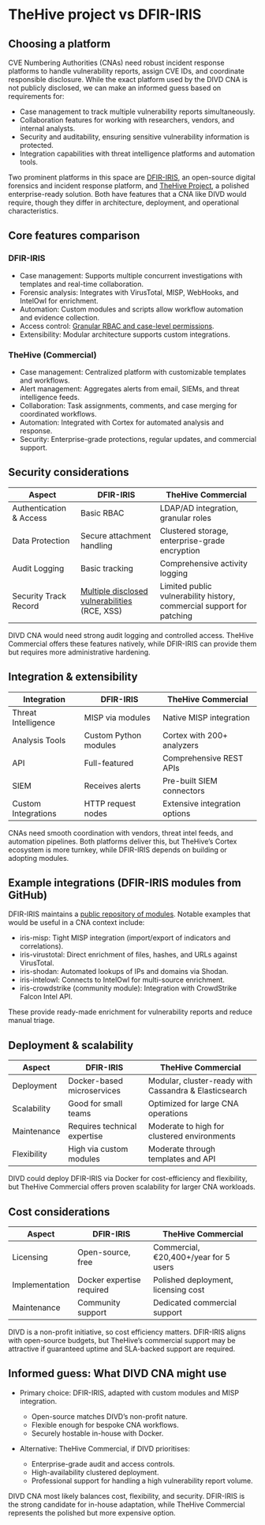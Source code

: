 # TheHive project vs DFIR-IRIS

## Choosing a platform

CVE Numbering Authorities (CNAs) need robust incident response platforms to handle vulnerability reports, assign CVE IDs, and coordinate responsible disclosure. While the exact platform used by the DIVD CNA is not publicly disclosed, we can make an informed guess based on requirements for:

* Case management to track multiple vulnerability reports simultaneously.
* Collaboration features for working with researchers, vendors, and internal analysts.
* Security and auditability, ensuring sensitive vulnerability information is protected.
* Integration capabilities with threat intelligence platforms and automation tools.

Two prominent platforms in this space are [DFIR-IRIS](https://docs.dfir-iris.org/latest/), an open-source digital forensics and incident response platform, and [TheHive Project](https://docs.strangebee.com/thehive/overview/), a polished enterprise-ready solution. Both have features that a CNA like DIVD would require, though they differ in architecture, deployment, and operational characteristics.

## Core features comparison

### DFIR-IRIS

* Case management: Supports multiple concurrent investigations with templates and real-time collaboration.
* Forensic analysis: Integrates with VirusTotal, MISP, WebHooks, and IntelOwl for enrichment.
* Automation: Custom modules and scripts allow workflow automation and evidence collection.
* Access control: [Granular RBAC and case-level permissions](https://docs.dfir-iris.org/operations/access_control/).
* Extensibility: Modular architecture supports custom integrations.

### TheHive (Commercial)

* Case management: Centralized platform with customizable templates and workflows.
* Alert management: Aggregates alerts from email, SIEMs, and threat intelligence feeds.
* Collaboration: Task assignments, comments, and case merging for coordinated workflows.
* Automation: Integrated with Cortex for automated analysis and response.
* Security: Enterprise-grade protections, regular updates, and commercial support.

## Security considerations

| Aspect                  | DFIR-IRIS                                                                                               | TheHive Commercial                                                    |
| ----------------------- | ------------------------------------------------------------------------------------------------------- | --------------------------------------------------------------------- |
| Authentication & Access | Basic RBAC                                                                                              | LDAP/AD integration, granular roles                                   |
| Data Protection         | Secure attachment handling                                                                              | Clustered storage, enterprise-grade encryption                        |
| Audit Logging           | Basic tracking                                                                                          | Comprehensive activity logging                                        |
| Security Track Record   | [Multiple disclosed vulnerabilities](https://docs.dfir-iris.org/latest/security-advisories/) (RCE, XSS) | Limited public vulnerability history, commercial support for patching |

DIVD CNA would need strong audit logging and controlled access. TheHive Commercial offers these features natively, while DFIR-IRIS can provide them but requires more administrative hardening.

## Integration & extensibility

| Integration         | DFIR-IRIS             | TheHive Commercial            |
| ------------------- | --------------------- | ----------------------------- |
| Threat Intelligence | MISP via modules      | Native MISP integration       |
| Analysis Tools      | Custom Python modules | Cortex with 200+ analyzers    |
| API                 | Full-featured         | Comprehensive REST APIs       |
| SIEM                | Receives alerts       | Pre-built SIEM connectors     |
| Custom Integrations | HTTP request nodes    | Extensive integration options |

CNAs need smooth coordination with vendors, threat intel feeds, and automation pipelines. Both platforms deliver this, but TheHive’s Cortex ecosystem is more turnkey, while DFIR-IRIS depends on building or adopting modules.

## Example integrations (DFIR-IRIS modules from GitHub)

DFIR-IRIS maintains a [public repository of modules](https://github.com/dfir-iris/iris-web). Notable examples that would be useful in a CNA context include:

* iris-misp: Tight MISP integration (import/export of indicators and correlations).
* iris-virustotal: Direct enrichment of files, hashes, and URLs against VirusTotal.
* iris-shodan: Automated lookups of IPs and domains via Shodan.
* iris-intelowl: Connects to IntelOwl for multi-source enrichment.
* iris-crowdstrike (community module): Integration with CrowdStrike Falcon Intel API.

These provide ready-made enrichment for vulnerability reports and reduce manual triage.


## Deployment & scalability

| Aspect      | DFIR-IRIS                    | TheHive Commercial                                    |
| ----------- | ---------------------------- | ----------------------------------------------------- |
| Deployment  | Docker-based microservices   | Modular, cluster-ready with Cassandra & Elasticsearch |
| Scalability | Good for small teams         | Optimized for large CNA operations                    |
| Maintenance | Requires technical expertise | Moderate to high for clustered environments           |
| Flexibility | High via custom modules      | Moderate through templates and API                    |

DIVD could deploy DFIR-IRIS via Docker for cost-efficiency and flexibility, but TheHive Commercial offers proven scalability for larger CNA workloads.

## Cost considerations

| Aspect         | DFIR-IRIS                 | TheHive Commercial                    |
| -------------- | ------------------------- | ------------------------------------- |
| Licensing      | Open-source, free         | Commercial, €20,400+/year for 5 users |
| Implementation | Docker expertise required | Polished deployment, licensing cost   |
| Maintenance    | Community support         | Dedicated commercial support          |

DIVD is a non-profit initiative, so cost efficiency matters. DFIR-IRIS aligns with open-source budgets, but TheHive’s commercial support may be attractive if guaranteed uptime and SLA-backed support are required.


## Informed guess: What DIVD CNA might use

* Primary choice: DFIR-IRIS, adapted with custom modules and MISP integration.

  * Open-source matches DIVD’s non-profit nature.
  * Flexible enough for bespoke CNA workflows.
  * Securely hostable in-house with Docker.

* Alternative: TheHive Commercial, if DIVD prioritises:

  * Enterprise-grade audit and access controls.
  * High-availability clustered deployment.
  * Professional support for handling a high vulnerability report volume.

DIVD CNA most likely balances cost, flexibility, and security. DFIR-IRIS is the strong candidate for in-house adaptation, while TheHive Commercial represents the polished but more expensive option.

